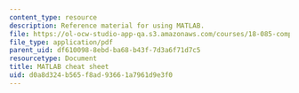 ```yaml
---
content_type: resource
description: Reference material for using MATLAB.
file: https://ol-ocw-studio-app-qa.s3.amazonaws.com/courses/18-085-computational-science-and-engineering-i-fall-2008/d0a8d324b565f8ad93661a7961d9e3f0_matlab_cheatshee.pdf
file_type: application/pdf
parent_uid: df610098-8ebd-ba68-b43f-7d3a6f71d7c5
resourcetype: Document
title: MATLAB cheat sheet
uid: d0a8d324-b565-f8ad-9366-1a7961d9e3f0
---
```

